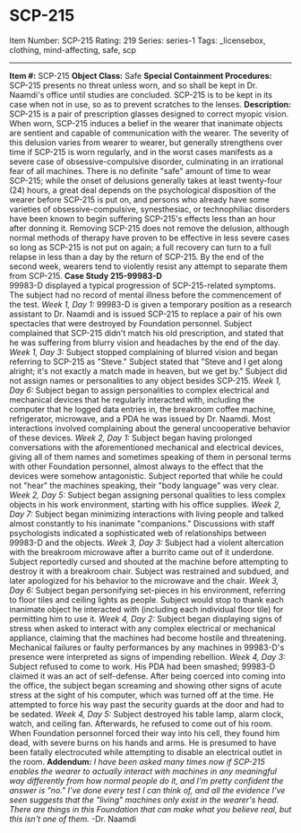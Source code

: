 # SCP-215
Item Number: SCP-215
Rating: 219
Series: series-1
Tags: _licensebox, clothing, mind-affecting, safe, scp

---

**Item #:** SCP-215
**Object Class:** Safe
**Special Containment Procedures:** SCP-215 presents no threat unless worn, and so shall be kept in Dr. Naamdi's office until studies are concluded. SCP-215 is to be kept in its case when not in use, so as to prevent scratches to the lenses.
**Description:** SCP-215 is a pair of prescription glasses designed to correct myopic vision. When worn, SCP-215 induces a belief in the wearer that inanimate objects are sentient and capable of communication with the wearer. The severity of this delusion varies from wearer to wearer, but generally strengthens over time if SCP-215 is worn regularly, and in the worst cases manifests as a severe case of obsessive-compulsive disorder, culminating in an irrational fear of all machines.
There is no definite "safe" amount of time to wear SCP-215; while the onset of delusions generally takes at least twenty-four (24) hours, a great deal depends on the psychological disposition of the wearer before SCP-215 is put on, and persons who already have some varieties of obsessive-compulsive, synesthesiac, or technophiliac disorders have been known to begin suffering SCP-215's effects less than an hour after donning it.
Removing SCP-215 does not remove the delusion, although normal methods of therapy have proven to be effective in less severe cases so long as SCP-215 is not put on again; a full recovery can turn to a full relapse in less than a day by the return of SCP-215. By the end of the second week, wearers tend to violently resist any attempt to separate them from SCP-215.
**Case Study 215-99983-D**  
99983-D displayed a typical progression of SCP-215-related symptoms. The subject had no record of mental illness before the commencement of the test.
_Week 1, Day 1:_ 99983-D is given a temporary position as a research assistant to Dr. Naamdi and is issued SCP-215 to replace a pair of his own spectacles that were destroyed by Foundation personnel. Subject complained that SCP-215 didn't match his old prescription, and stated that he was suffering from blurry vision and headaches by the end of the day.
_Week 1, Day 3:_ Subject stopped complaining of blurred vision and began referring to SCP-215 as "Steve." Subject stated that "Steve and I get along alright; it's not exactly a match made in heaven, but we get by." Subject did not assign names or personalities to any object besides SCP-215.
_Week 1, Day 6:_ Subject began to assign personalities to complex electrical and mechanical devices that he regularly interacted with, including the computer that he logged data entries in, the breakroom coffee machine, refrigerator, microwave, and a PDA he was issued by Dr. Naamdi. Most interactions involved complaining about the general uncooperative behavior of these devices.
_Week 2, Day 1:_ Subject began having prolonged conversations with the aforementioned mechanical and electrical devices, giving all of them names and sometimes speaking of them in personal terms with other Foundation personnel, almost always to the effect that the devices were somehow antagonistic. Subject reported that while he could not "hear" the machines speaking, their "body language" was very clear.
_Week 2, Day 5:_ Subject began assigning personal qualities to less complex objects in his work environment, starting with his office supplies.
_Week 2, Day 7:_ Subject began minimizing interactions with living people and talked almost constantly to his inanimate "companions." Discussions with staff psychologists indicated a sophisticated web of relationships between 99983-D and the objects.
_Week 3, Day 3:_ Subject had a violent altercation with the breakroom microwave after a burrito came out of it underdone. Subject reportedly cursed and shouted at the machine before attempting to destroy it with a breakroom chair. Subject was restrained and subdued, and later apologized for his behavior to the microwave and the chair.
_Week 3, Day 6:_ Subject began personifying set-pieces in his environment, referring to floor tiles and ceiling lights as people. Subject would stop to thank each inanimate object he interacted with (including each individual floor tile) for permitting him to use it.
_Week 4, Day 2:_ Subject began displaying signs of stress when asked to interact with any complex electrical or mechanical appliance, claiming that the machines had become hostile and threatening. Mechanical failures or faulty performances by any machines in 99983-D's presence were interpreted as signs of impending rebellion.
_Week 4, Day 3:_ Subject refused to come to work. His PDA had been smashed; 99983-D claimed it was an act of self-defense. After being coerced into coming into the office, the subject began screaming and showing other signs of acute stress at the sight of his computer, which was turned off at the time. He attempted to force his way past the security guards at the door and had to be sedated.
_Week 4, Day 5:_ Subject destroyed his table lamp, alarm clock, watch, and ceiling fan. Afterwards, he refused to come out of his room. When Foundation personnel forced their way into his cell, they found him dead, with severe burns on his hands and arms. He is presumed to have been fatally electrocuted while attempting to disable an electrical outlet in the room.
**Addendum:** _I have been asked many times now if SCP-215 enables the wearer to actually interact with machines in any meaningful way differently from how normal people do it, and I'm pretty confident the answer is "no." I've done every test I can think of, and all the evidence I've seen suggests that the "living" machines only exist in the wearer's head. There are things in this Foundation that can make what you believe real, but this isn't one of them._ -Dr. Naamdi